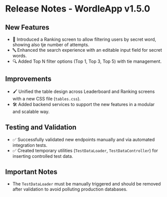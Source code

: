 # Release Notes - WordleApp v1.5.0

## New Features
- 🎯 Introduced a Ranking screen to allow filtering users by secret word, showing also tje number of attempts.
- 🔤 Enhanced the search experience with an editable input field for secret words.
- 🔍 Added Top N filter options (Top 1, Top 3, Top 5) with tie management.

## Improvements
- 🖌️ Unified the table design across Leaderboard and Ranking screens with a new CSS file (`tables.css`).
- 🛠️ Added backend services to support the new features in a modular and scalable way.

## Testing and Validation
- ✅ Successfully validated new endpoints manually and via automated integration tests.
- ✅ Created temporary utilities (`TestDataLoader`, `TestDataController`) for inserting controlled test data.

## Important Notes
- The `TestDataLoader` must be manually triggered and should be removed after validation to avoid polluting production databases.
